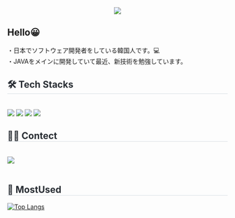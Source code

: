 <div align= "center">
    <img src="https://capsule-render.vercel.app/api?type=waving&color=0:9a71f9,100:fb98a2&height=180&text=Hello%20im%20jaehoon&animation=fadeIn&fontColor=ffffff&fontSize=40" />
    </div>
    <div style="text-align: left;"> 
    <h2 > Hello😀 </h2>  
    <div>  ・日本でソフトウェア開発者をしている韓国人です。💻</div> 
    <div>  ・JAVAをメインに開発していて最近、新技術を勉強しています。</div> 
    </div>
    <div style="text-align: left;">
    <h2 style="border-bottom: 1px solid #d8dee4; color: #282d33;"> 🛠️ Tech Stacks </h2> <br> 
    <div style="margin: ; text-align: left;" "text-align: left;"> <img src="https://img.shields.io/badge/Java-007396?style=for-the-badge&logo=Java&logoColor=white">
          <img src="https://img.shields.io/badge/Oracle-F80000?style=for-the-badge&logo=Oracle&logoColor=white">
          <img src="https://img.shields.io/badge/Flutter-02569B?style=for-the-badge&logo=Flutter&logoColor=white">
          <img src="https://img.shields.io/badge/Spring Boot-6DB33F?style=for-the-badge&logo=Spring Boot&logoColor=white">
          </div>
    </div>
    <div style="text-align: left;">
    <h2 style="border-bottom: 1px solid #d8dee4; color: #282d33;"> 🧑‍💻 Contect  </h2> <br> 
    <div align="left">
          <a href="mailto:Gmail">
            <img src="https://img.shields.io/badge/jhk2636@gmail.com-D14836?style=for-the-badge&logo=gmail&logoColor=white"/>
          </a>
    </div>
    <br> 
    </div>
        <div style="text-align: left;"> 
            <h2 style="border-bottom: 1px solid #d8dee4; color: #282d33;"> 🏅 MostUsed  </h2> 
        </div> 
    </div>

[![Top Langs](https://github-readme-stats.vercel.app/api/top-langs/?username=frenchfries-9320)](https://github.com/anuraghazra/github-readme-stats)
